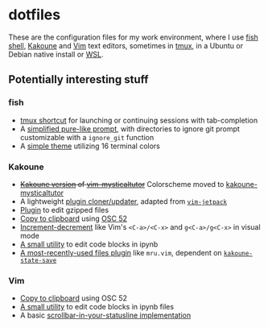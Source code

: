 # dotfiles

These are the configuration files for my work environment, where I use [fish
shell](https://fishshell.com), [Kakoune](https://kakoune.org) and
[Vim](https://www.vim.org) text editors, sometimes in
[tmux](https://github.com/tmux/tmux/wiki), in a Ubuntu or Debian native install
or [WSL](https://docs.microsoft.com/en-us/windows/wsl/about).

## Potentially interesting stuff
### fish
- [tmux shortcut](fish/functions/tm.fish) for launching or continuing sessions
  with tab-completion
- A [simplified pure-like prompt](fish/functions/fish_prompt.fish), with
  directories to ignore git prompt customizable with a `ignore_git` function
- A [simple theme](fish/themes/termcolors.theme) utilizing 16 terminal colors

### Kakoune
- ~~[Kakoune version](kak/colors/mysticaltutor.kak) of
  [vim-mysticaltutor](https://github.com/caksoylar/vim-mysticaltutor)~~
  Colorscheme moved to [kakoune-mysticaltutor](https://github.com/caksoylar/kakoune-mysticaltutor)
- A lightweight [plugin cloner/updater](kak/kjp), adapted from [`vim-jetpack`](https://github.com/caksoylar/vim-jetpack)
- [Plugin](kak/autoload/gzip.kak) to edit gzipped files
- [Copy to clipboard](kak/autoload/clipboard.kak) using
  [OSC 52](https://discuss.kakoune.com/t/clipboard-integration-using-osc-52/)
- [Increment-decrement](kak/autoload/inc-dec.kak) like Vim's `<C-a>/<C-x>` and
  `g<C-a>/g<C-x>` in visual mode
- [A small utility](kak/autoload/ipynb.kak) to edit code blocks in ipynb
- [A most-recently-used files plugin](kak/autoload/mru.kak) like `mru.vim`, dependent
  on [`kakoune-state-save`](https://gitlab.com/Screwtapello/kakoune-state-save)

### Vim
- [Copy to clipboard](vim/vimrc#L165) using OSC 52
- [A small utility](vim/pack/self/start/vim-ipynb) to edit code blocks in ipynb
  files
- A basic [scrollbar-in-your-statusline
  implementation](vim/pack/self/start/scrollbar)
